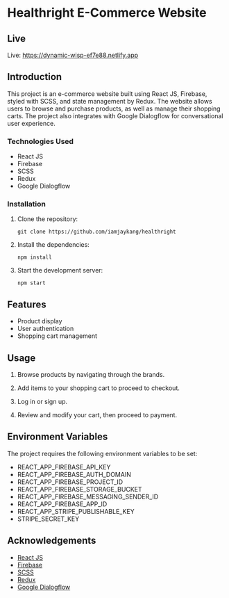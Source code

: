 # Healthright E-Commerce Website

## Live

Live: https://dynamic-wisp-ef7e88.netlify.app

## Introduction

This project is an e-commerce website built using React JS, Firebase, styled with SCSS, and state management by Redux. The website allows users to browse and purchase products, as well as manage their shopping carts. The project also integrates with Google Dialogflow for conversational user experience.

### Technologies Used

- React JS
- Firebase
- SCSS
- Redux
- Google Dialogflow

### Installation

1. Clone the repository:
    ```
    git clone https://github.com/iamjaykang/healthright
    ```

2. Install the dependencies:
    ```
    npm install
    ```

3. Start the development server:
    ```
    npm start
    ```

## Features

- Product display
- User authentication
- Shopping cart management

## Usage

1. Browse products by navigating through the brands.

2. Add items to your shopping cart to proceed to checkout.

3. Log in or sign up.

4. Review and modify your cart, then proceed to payment.

## Environment Variables

The project requires the following environment variables to be set:

- REACT_APP_FIREBASE_API_KEY
- REACT_APP_FIREBASE_AUTH_DOMAIN
- REACT_APP_FIREBASE_PROJECT_ID
- REACT_APP_FIREBASE_STORAGE_BUCKET
- REACT_APP_FIREBASE_MESSAGING_SENDER_ID
- REACT_APP_FIREBASE_APP_ID
- REACT_APP_STRIPE_PUBLISHABLE_KEY
- STRIPE_SECRET_KEY
## Acknowledgements

- [React JS](https://reactjs.org)
- [Firebase](https://firebase.google.com)
- [SCSS](https://sass-lang.com)
- [Redux](https://redux.js.org)
- [Google Dialogflow](https://dialogflow.com)

